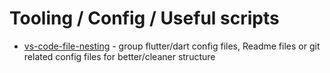 # Tooling / Config / Useful scripts

- [vs-code-file-nesting](https://github.com/sladecekd/tooling/blob/main/vs-code-file-nesting.md) - group flutter/dart config files, Readme files or git related config files for better/cleaner structure
